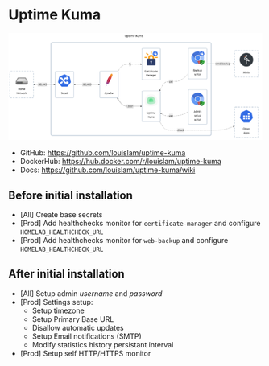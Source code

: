 # Uptime Kuma

![diagram](../../docs/diagrams/out/apps/uptime-kuma.png)

- GitHub: <https://github.com/louislam/uptime-kuma>
- DockerHub: <https://hub.docker.com/r/louislam/uptime-kuma>
- Docs: <https://github.com/louislam/uptime-kuma/wiki>

## Before initial installation

- \[All\] Create base secrets
- \[Prod\] Add healthchecks monitor for `certificate-manager` and configure `HOMELAB_HEALTHCHECK_URL`
- \[Prod\] Add healthchecks monitor for `web-backup` and configure `HOMELAB_HEALTHCHECK_URL`

## After initial installation

- \[All\] Setup admin _username_ and _password_
- \[Prod\] Settings setup:
    - Setup timezone
    - Setup Primary Base URL
    - Disallow automatic updates
    - Setup Email notifications (SMTP)
    - Modify statistics history persistant interval
- \[Prod\] Setup self HTTP/HTTPS monitor
